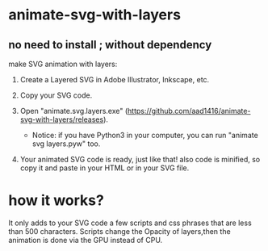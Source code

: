 # animate-svg-with-layers
## no need to install ; without dependency
make SVG animation with layers:

1. Create a Layered SVG in Adobe Illustrator, Inkscape, etc.

2. Copy your SVG code.

3. Open "animate.svg.layers.exe" (https://github.com/aad1416/animate-svg-with-layers/releases). 
      * Notice: if you have Python3 in your computer, you can run "animate svg layers.pyw" too.

4. Your animated SVG code is ready, just like that! also code is minified, so copy it and paste in your HTML or in your SVG file.

# how it works?

It only adds to your SVG code a few scripts and css phrases that are less than 500 characters.
Scripts change the Opacity of layers,then the animation is done via the GPU instead of CPU.

